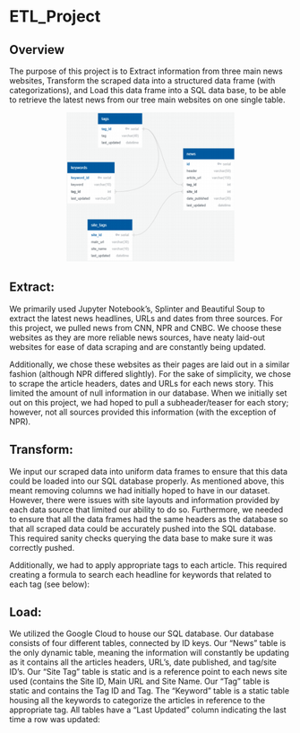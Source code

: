 # ETL_Project

## Overview

The purpose of this project is to Extract information from three main news websites, Transform the scraped
data into a structured data frame (with categorizations), and Load this data frame into a SQL data base, to be able to
retrieve the latest news from our tree main websites on one single table.

<p align="center">
  <img src="DB%20Strucute.PNG" width="300">
</p>

## Extract:

We primarily used Jupyter Notebook’s, Splinter and Beautiful Soup to extract the latest news headlines, URLs and
dates from three sources. For this project, we pulled news from CNN, NPR and CNBC. We choose these websites as
they are more reliable news sources, have neaty laid-out websites for ease of data scraping and are constantly being
updated.

Additionally, we chose these websites as their pages are laid out in a similar fashion (although NPR differed slightly).
For the sake of simplicity, we chose to scrape the article headers, dates and URLs for each news story. This limited
the amount of null information in our database.
When we initially set out on this project, we had hoped to pull a subheader/teaser for each story; however,
not all sources provided this information (with the exception of NPR).

## Transform:

We input our scraped data into uniform data frames to ensure that this data could be loaded into our SQL database
properly. As mentioned above, this meant removing columns we had initially hoped to have in our dataset.
However, there were issues with site layouts and information provided by each data source that limited our ability
to do so. Furthermore, we needed to ensure that all the data frames had the same headers as the database so that
all scraped data could be accurately pushed into the SQL database. This required sanity checks querying the data base to make sure it was correctly pushed.

Additionally, we had to apply appropriate tags to each article. This required creating a formula to search each
headline for keywords that related to each tag (see below):

## Load:

We utilized the Google Cloud to house our SQL database. Our database consists of four different tables, connected
by ID keys.
Our “News” table is the only dynamic table, meaning the information will constantly be updating as it
contains all the articles headers, URL’s, date published, and tag/site ID’s.
Our “Site Tag” table is static and is a reference point to each news site used (contains the Site ID, Main URL
and Site Name.
Our “Tag” table is static and contains the Tag ID and Tag.
The “Keyword” table is a static table housing all the keywords to categorize the articles in reference to the
appropriate tag. All tables have a “Last Updated” column indicating the last time a row was updated:
